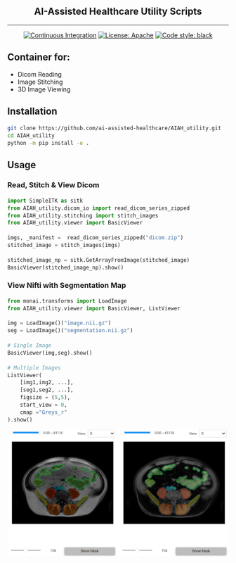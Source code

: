 <h2 align="center"> AI-Assisted Healthcare Utility Scripts </h2>

***

<div align="center">
<a href="https://github.com/ai-assisted-healthcare/AIAH_utility/actions"><img alt="Continuous Integration" src="https://github.com/ai-assisted-healthcare/AIAH_utility/actions/workflows/ci.yml/badge.svg"></a>
<a href="https://github.com/ai-assisted-healthcare/AIAH_utility/blob/master/License.txt"><img alt="License: Apache" src="https://img.shields.io/badge/License-Apache_2.0-blue.svg"></a>  
<a href="https://github.com/psf/black"><img alt="Code style: black" src="https://img.shields.io/badge/code%20style-black-000000.svg"></a>
</div>

## Container for:
- Dicom Reading
- Image Stitching
- 3D Image Viewing


## Installation

```bash
git clone https://github.com/ai-assisted-healthcare/AIAH_utility.git
cd AIAH_utility
python -m pip install -e .
```
## Usage


### Read, Stitch & View Dicom
```python
import SimpleITK as sitk
from AIAH_utility.dicom_io import read_dicom_series_zipped
from AIAH_utility.stitching import stitch_images
from AIAH_utility.viewer import BasicViewer

imgs, _manifest =  read_dicom_series_zipped("dicom.zip")
stitched_image = stitch_images(imgs)

stitched_image_np = sitk.GetArrayFromImage(stitched_image)
BasicViewer(stitched_image_np).show()
```

### View Nifti with Segmentation Map

```python
from monai.transforms import LoadImage
from AIAH_utility.viewer import BasicViewer, ListViewer

img = LoadImage()("image.nii.gz")
seg = LoadImage()("segmentation.nii.gz")

# Single Image
BasicViewer(img,seg).show()

# Multiple Images
ListViewer(
    [img1,img2, ...],
    [seg1,seg2, ...],
    figsize = (5,5),
    start_view = 0,
    cmap ="Greys_r"
).show()
```

![ListViewer Example Image](images/ListViewer_Example.png)


